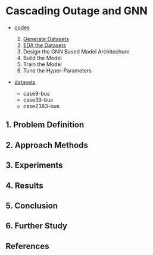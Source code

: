# Cascading Outage and GNN

- [codes](https://github.com/jhyun0919/GNN-and-Power-Systems/tree/master/Cascading%20Outage/codes)

  1. [Generate Datasets](https://github.com/jhyun0919/GNN-and-Power-Systems/blob/master/Cascading%20Outage/codes/1.%20Generate%20Datasets.ipynb)
  2. [EDA the Datasets](https://github.com/jhyun0919/GNN-and-Power-Systems/blob/master/Cascading%20Outage/codes/2.%20EDA.ipynb)
  3. Design the GNN Based Model Architechure
  4. Build the Model
  5. Train the Model
  6. Tune the Hyper-Parameters

- [datasets](https://github.com/jhyun0919/GNN-and-Power-Systems/tree/master/Cascading%20Outage/datasets)

  - case9-bus
  - case39-bus
  - case2383-bus

## 1. Problem Definition

## 2. Approach Methods

## 3. Experiments

## 4. Results

## 5. Conclusion

## 6. Further Study

## References
